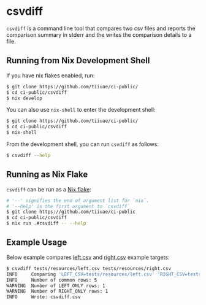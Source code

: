<!--
SPDX-FileCopyrightText: 2023 Technology Innovation Institute (TII)

SPDX-License-Identifier: Apache-2.0
-->

# csvdiff

`csvdiff` is a command line tool that compares two csv files and reports the comparison summary in stderr and the writes the comparison details to a file.


## Running from Nix Development Shell

If you have nix flakes enabled, run:
```bash
$ git clone https://github.com/tiiuae/ci-public/
$ cd ci-public/csvdiff
$ nix develop
```

You can also use `nix-shell` to enter the development shell:
```bash
$ git clone https://github.com/tiiuae/ci-public/
$ cd ci-public/csvdiff
$ nix-shell
```

From the development shell, you can run `csvdiff` as follows:
```bash
$ csvdiff --help
```

## Running as Nix Flake
`csvdiff` can be run as a [Nix flake](https://nixos.wiki/wiki/Flakes):
```bash
# '--' signifies the end of argument list for `nix`.
# '--help' is the first argument to `csvdiff`
$ git clone https://github.com/tiiuae/ci-public
$ cd ci-public/csvdiff
$ nix run .#csvdiff -- --help
```

## Example Usage
Below example compares [left.csv](./tests/resources/left.csv) and [right.csv](./tests/resources/right.csv) example targets:

```bash
$ csvdiff tests/resources/left.csv tests/resources/right.csv 
INFO     Comparing 'LEFT_CSV=tests/resources/left.csv' 'RIGHT_CSV=tests/resources/right.csv'
INFO     Number of common rows: 5
WARNING  Number of LEFT_ONLY rows: 1
WARNING  Number of RIGHT_ONLY rows: 1
INFO     Wrote: csvdiff.csv
```
